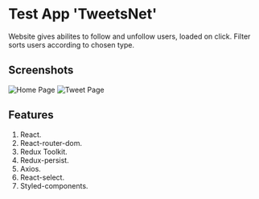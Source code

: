 # Test App 'TweetsNet'

Website gives abilites to follow and unfollow users, loaded on click.
Filter sorts users according to chosen type.

## Screenshots

![Home Page](https://i.ibb.co/0qyxHY6/tweetNet.png)
![Tweet Page](https://i.ibb.co/HPTMQcg/tweet-Net1.png)

## Features

1. React.
2. React-router-dom.
3. Redux Toolkit.
4. Redux-persist.
5. Axios.
6. React-select.
7. Styled-components.
